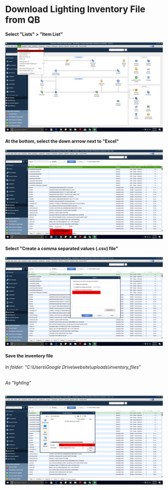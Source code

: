 # Download Lighting Inventory File from QB

#### Select "Lists" > "Item List"
   ![Lists > Item List](images/qb_inventory_file/01.png)

#### At the bottom, select the down arrrow next to "Excel"
   ![Excel Arrow](images/qb_inventory_file/02.png)

#### Select "Create a comma separated values (.csv) file"
   ![Select CSV](images/qb_inventory_file/03.png)

#### Save the inventory file
   ###### In folder: "C:\Users\Google Drive\website\uploads\inventory_files\"
   ###### As "lighting"
   ![Select CSV](images/qb_inventory_file/04.png)
